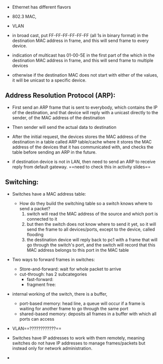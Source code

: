 - Ethernet has different flavors
- 802.3 MAC, 

- VLAN 
- in broad cast, put FF-FF-FF-FF-FF-FF (all 1s in binary format) in the destination MAC address in frame, and this will send frame to every device.
- indication of multicast has 01-00-5E in the first part of the  which in the destination MAC address in frame, and this will send frame to multiple devices
- otherwise if the destination MAC does not start with either of the values, it will be unicast to a specific device.

## Address Resolution Protocol (ARP):
- First send an ARP frame that is sent to everybody, which contains the IP of the destination, and that device will reply with a unicast directly to the sender, of the MAC address of the destination
- Then sender will send the actual data to destination
- After the initial request, the devices stores the MAC address of the destination in a table called ARP table/cache where it stores the MAC address of the devices that it has communicated with, and checks the table before sending an ARP in the future.

- if destination device is not in LAN, then need to send an ARP to receive reply from default gateway. ==need to check this in activity slides==

## Switching:
- Switches have a MAC address table:
	- How do they build the switching table so a switch knows where to send a packet?
		1) switch will read the MAC address of the source and which port is connected to it
		2) but then the switch does not know where to send it yet, so it will send the frame to all devices/ports, except to the device, called flooding
		3) the destination device will reply back to pc1 with a frame that will go through the switch's port, and the switch will record that this MAC address belongs to this port in the MAC table

- Two ways to forward frames in switches:
	- Store-and-forward: wait for whole packet to arrive
	- cut-through: has 2 subcategories
		- fast-forward:
		- fragment free:
- internal working of the switch, there is a buffer, 
	- port-based memory: head line, a queue will occur if a frame is waiting for another frame to go through the same port
	- shared-based memory: deposits all frames in a buffer with which all ports can access
- VLAN==????????????==
- Switches have IP addresses to work with them remotely, meaning switches do not have IP addresses to manage frames/packets but instead only for network administration.

- 